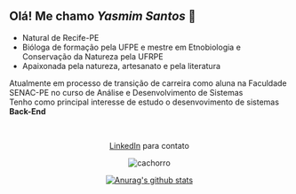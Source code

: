 
## Olá! Me chamo _Yasmim Santos_ 👋
 - Natural de Recife-PE
 - Bióloga de formação pela UFPE e mestre em Etnobiologia e Conservação da Natureza pela UFRPE
 - Apaixonada pela natureza, artesanato e pela literatura

Atualmente em processo de transição de carreira como aluna na Faculdade SENAC-PE no curso de Análise e Desenvolvimento de Sistemas</br>
Tenho como principal interesse de estudo o desenvovimento de sistemas **Back-End**

</br>
<div align="center">
 
[LinkedIn](https://docs.pipz.com/central-de-ajuda/learning-center/guia-basico-de-markdown#open) para contato 

![cachorro](https://adimax.com.br/wp-content/uploads/2022/05/cuidados-filhote-de-cachorro.jpg)


<a href="https://github-readme-stats.anuraghazra1.vercel.app/api?username=yasmimacs"><img src="https://github-readme-stats.anuraghazra1.vercel.app/api?username=yasmimacs&show_icons=true&include_all_commits=true&theme=radical" alt="Anurag's github stats"/>
</a>
</div>

<!--
**yasmimacs/yasmimacs** is a ✨ _special_ ✨ repository because its `README.md` (this file) appears on your GitHub profile.

Here are some ideas to get you started:

- 🔭 I’m currently working on ...
- 🌱 I’m currently learning ...
- 👯 I’m looking to collaborate on ...
- 🤔 I’m looking for help with ...
- 💬 Ask me about ...
- 📫 How to reach me: ...
- 😄 Pronouns: ...
- ⚡ Fun fact: ...
-->
